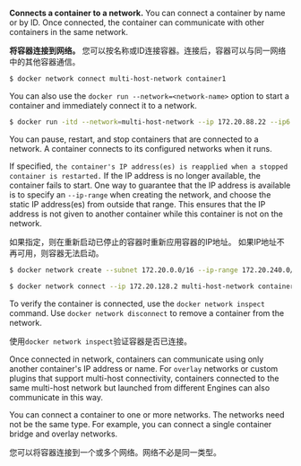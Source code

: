 
**Connects a container to a network.** You can connect a container by name
or by ID. Once connected, the container can communicate with other containers in
the same network.

**将容器连接到网络。**
您可以按名称或ID连接容器。连接后，容器可以与同一网络中的其他容器通信。

```bash
$ docker network connect multi-host-network container1
```

You can also use the `docker run --network=<network-name>` option to start a container and immediately connect it to a network.

```bash
$ docker run -itd --network=multi-host-network --ip 172.20.88.22 --ip6 2001:db8::8822 busybox
```

You can pause, restart, and stop containers that are connected to a network.
A container connects to its configured networks when it runs.

If specified, `the container's IP address(es) is reapplied when a stopped
container is restarted.` If the IP address is no longer available, the container
fails to start. One way to guarantee that the IP address is available is
to specify an `--ip-range` when creating the network, and choose the static IP
address(es) from outside that range. This ensures that the IP address is not
given to another container while this container is not on the network.

如果指定，则在重新启动已停止的容器时重新应用容器的IP地址。
如果IP地址不再可用，则容器无法启动。

```bash
$ docker network create --subnet 172.20.0.0/16 --ip-range 172.20.240.0/20 multi-host-network
```

```bash
$ docker network connect --ip 172.20.128.2 multi-host-network container2
```

To verify the container is connected, use the `docker network inspect` command.
Use `docker network disconnect` to remove a container from the network.

使用`docker network inspect`验证容器是否已连接。

Once connected in network, containers can communicate using only another
container's IP address or name. For `overlay` networks or custom plugins that
support multi-host connectivity, containers connected to the same multi-host
network but launched from different Engines can also communicate in this way.

You can connect a container to one or more networks.
The networks need not be the same type.
For example, you can connect a single container bridge and overlay networks.

您可以将容器连接到一个或多个网络。网络不必是同一类型。
